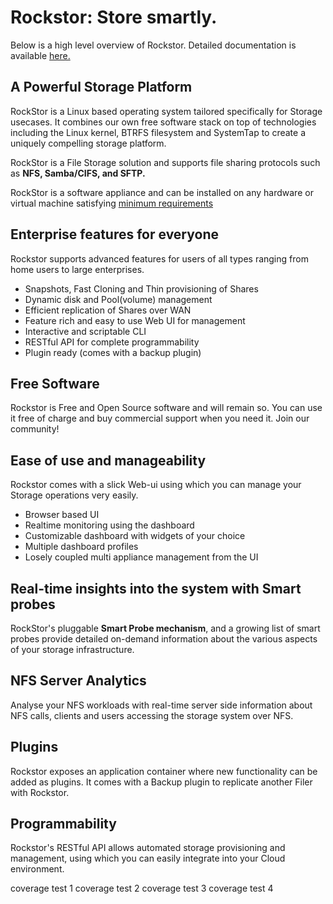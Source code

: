 # Rockstor: Store smartly.

Below is a high level overview of Rockstor. Detailed documentation is available
[here.](http://rockstor.com/docs/index.html)

## A Powerful Storage Platform

RockStor is a Linux based operating system tailored specifically for Storage
usecases. It combines our own free software stack on top of technologies
including the Linux kernel, BTRFS filesystem and SystemTap to create a uniquely
compelling storage platform.

RockStor is a File Storage solution and supports file sharing protocols such as
**NFS, Samba/CIFS, and SFTP.**

RockStor is a software appliance and can be installed on any hardware or
virtual machine satisfying [minimum
requirements](http://rockstor.com/docs/quickstart.html#minimum-system-requirements)

## Enterprise features for everyone

Rockstor supports advanced features for users of all types ranging from
home users to large enterprises.

* Snapshots, Fast Cloning and Thin provisioning of Shares
* Dynamic disk and Pool(volume) management
* Efficient replication of Shares over WAN
* Feature rich and easy to use Web UI for management
* Interactive and scriptable CLI
* RESTful API for complete programmability
* Plugin ready (comes with a backup plugin)

## Free Software

Rockstor is Free and Open Source software and will remain so. You can use it
free of charge and buy commercial support when you need it. Join our community!

## Ease of use and manageability

Rockstor comes with a slick Web-ui using which you can manage your Storage
operations very easily.

* Browser based UI
* Realtime monitoring using the dashboard
* Customizable dashboard with widgets of your choice
* Multiple dashboard profiles
* Losely coupled multi appliance management from the UI

## Real-time insights into the system with Smart probes

RockStor's pluggable **Smart Probe mechanism**, and a growing list of smart probes
provide detailed on-demand information about the various aspects of your
storage infrastructure.

## NFS Server Analytics

Analyse your NFS workloads with real-time server side information about NFS
calls, clients and users accessing the storage system over NFS.

## Plugins

Rockstor exposes an application container where new functionality can be
added as plugins. It comes with a Backup plugin to replicate
another Filer with Rockstor.

## Programmability

Rockstor's RESTful API allows automated storage provisioning and management,
using which you can easily integrate into your Cloud environment.

coverage test 1
coverage test 2
coverage test 3
coverage test 4
